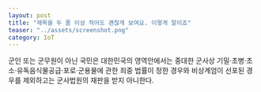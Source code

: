 ```yaml
---
layout: post
title: "제목을 두 줄 이상 적어도 괜찮게 보여요. 이렇게 말이죠"
teaser: "../assets/screenshot.png"
category: IoT
---
```


군인 또는 군무원이 아닌 국민은 대한민국의 영역안에서는 중대한 군사상 기밀·초병·초소·유독음식물공급·포로·군용물에 관한 죄중 법률이 정한 경우와 비상계엄이 선포된 경우를 제외하고는 군사법원의 재판을 받지 아니한다.
